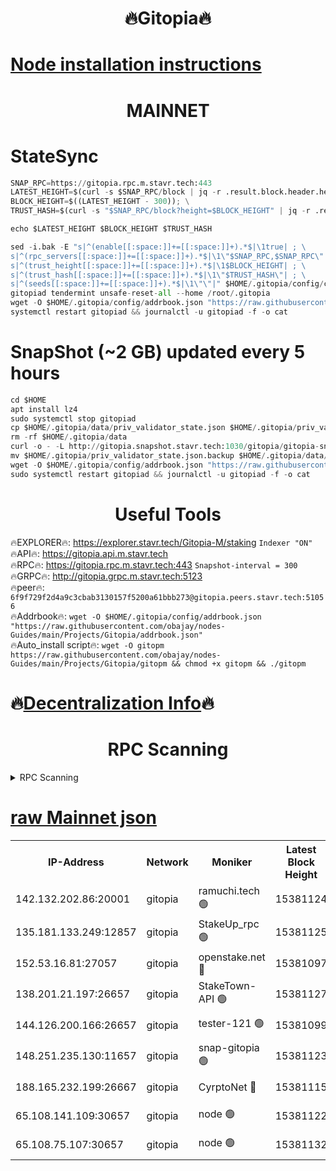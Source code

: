 <h1 align="center"> 🔥Gitopia🔥</h1>

[Node installation instructions](https://github.com/obajay/nodes-Guides/tree/main/Projects/Gitopia)
=

<h1 align="center"> MAINNET</h1>

# StateSync
```python
SNAP_RPC=https://gitopia.rpc.m.stavr.tech:443
LATEST_HEIGHT=$(curl -s $SNAP_RPC/block | jq -r .result.block.header.height); \
BLOCK_HEIGHT=$((LATEST_HEIGHT - 300)); \
TRUST_HASH=$(curl -s "$SNAP_RPC/block?height=$BLOCK_HEIGHT" | jq -r .result.block_id.hash)

echo $LATEST_HEIGHT $BLOCK_HEIGHT $TRUST_HASH

sed -i.bak -E "s|^(enable[[:space:]]+=[[:space:]]+).*$|\1true| ; \
s|^(rpc_servers[[:space:]]+=[[:space:]]+).*$|\1\"$SNAP_RPC,$SNAP_RPC\"| ; \
s|^(trust_height[[:space:]]+=[[:space:]]+).*$|\1$BLOCK_HEIGHT| ; \
s|^(trust_hash[[:space:]]+=[[:space:]]+).*$|\1\"$TRUST_HASH\"| ; \
s|^(seeds[[:space:]]+=[[:space:]]+).*$|\1\"\"|" $HOME/.gitopia/config/config.toml
gitopiad tendermint unsafe-reset-all --home /root/.gitopia
wget -O $HOME/.gitopia/config/addrbook.json "https://raw.githubusercontent.com/obajay/nodes-Guides/main/Projects/Gitopia/addrbook.json"
systemctl restart gitopiad && journalctl -u gitopiad -f -o cat
```
# SnapShot (~2 GB) updated every 5 hours
```python
cd $HOME
apt install lz4
sudo systemctl stop gitopiad
cp $HOME/.gitopia/data/priv_validator_state.json $HOME/.gitopia/priv_validator_state.json.backup
rm -rf $HOME/.gitopia/data
curl -o - -L http://gitopia.snapshot.stavr.tech:1030/gitopia/gitopia-snap.tar.lz4 | lz4 -c -d - | tar -x -C $HOME/.gitopia --strip-components 2
mv $HOME/.gitopia/priv_validator_state.json.backup $HOME/.gitopia/data/priv_validator_state.json
wget -O $HOME/.gitopia/config/addrbook.json "https://raw.githubusercontent.com/obajay/nodes-Guides/main/Projects/Gitopia/addrbook.json"
sudo systemctl restart gitopiad && journalctl -u gitopiad -f -o cat
```
 <h1 align="center"> Useful Tools</h1>

🔥EXPLORER🔥:      https://explorer.stavr.tech/Gitopia-M/staking  `Indexer "ON"` \
🔥API🔥: 			 		 https://gitopia.api.m.stavr.tech \
🔥RPC🔥:           https://gitopia.rpc.m.stavr.tech:443              `Snapshot-interval = 300` \
🔥GRPC🔥:          http://gitopia.grpc.m.stavr.tech:5123 \
🔥peer🔥:					 `6f9f729f2d4a9c3cbab3130157f5200a61bbb273@gitopia.peers.stavr.tech:51056` \
🔥Addrbook🔥:    ```wget -O $HOME/.gitopia/config/addrbook.json "https://raw.githubusercontent.com/obajay/nodes-Guides/main/Projects/Gitopia/addrbook.json"``` \
🔥Auto_install script🔥: ```wget -O gitopm https://raw.githubusercontent.com/obajay/nodes-Guides/main/Projects/Gitopia/gitopm && chmod +x gitopm && ./gitopm```

🔥[Decentralization Info](https://github.com/obajay/StateSync-snapshots/tree/main/Projects/Gitopia/Decentralization)🔥
=

<h1 align="center"> RPC Scanning</h1>

<details>
<summary>RPC Scanning</summary>

<h2 align="center"> We scan nodes in real time every 4 hours. And we provide the final result of RPC endpoints.
We cannot influence the operation of these nodes in any way. </h2>


```python
If Voting Power is higher than 0 --> then the Node is a validator of the network and may be subject to attack and be a potential threat to the chain.
```
```python
We marked such validators with a red symbol
```

</details>

[raw Mainnet json](https://rpc-check.gitopm.stavr.tech/gitopm/rpc-gitopm-result.json)
=

<table><tr><th>IP-Address</th><th>Network</th><th>Moniker</th><th>Latest Block Height</th><th>Earliest Block Height</th><th>Catching Up</th><th>Tx Index</th><th>Voting Power</th><th>Scan Time</th></tr><tr><td>142.132.202.86:20001</td><td>gitopia</td><td>ramuchi.tech 🟢</td><td>15381124</td><td>6548337</td><td>False</td><td>on</td><td>0</td><td>2024-03-15T18:53:00.346097613UTC</td></tr><tr><td>135.181.133.249:12857</td><td>gitopia</td><td>StakeUp_rpc 🟢</td><td>15381125</td><td>8010001</td><td>False</td><td>on</td><td>0</td><td>2024-03-15T18:53:00.665436244UTC</td></tr><tr><td>152.53.16.81:27057</td><td>gitopia</td><td>openstake.net 🔴</td><td>15381097</td><td>10455001</td><td>False</td><td>off</td><td>61360</td><td>2024-03-15T18:52:17.654680004UTC</td></tr><tr><td>138.201.21.197:26657</td><td>gitopia</td><td>StakeTown-API 🟢</td><td>15381127</td><td>12733501</td><td>False</td><td>on</td><td>0</td><td>2024-03-15T18:53:05.015897733UTC</td></tr><tr><td>144.126.200.166:26657</td><td>gitopia</td><td>tester-121 🟢</td><td>15381099</td><td>12832814</td><td>False</td><td>off</td><td>0</td><td>2024-03-15T18:52:19.990879516UTC</td></tr><tr><td>148.251.235.130:11657</td><td>gitopia</td><td>snap-gitopia 🟢</td><td>15381123</td><td>14941501</td><td>False</td><td>on</td><td>0</td><td>2024-03-15T18:52:58.080700318UTC</td></tr><tr><td>188.165.232.199:26667</td><td>gitopia</td><td>CyrptoNet 🔴</td><td>15381115</td><td>15044042</td><td>False</td><td>off</td><td>18672</td><td>2024-03-15T18:52:45.242953496UTC</td></tr><tr><td>65.108.141.109:30657</td><td>gitopia</td><td>node 🟢</td><td>15381122</td><td>15095965</td><td>False</td><td>on</td><td>0</td><td>2024-03-15T18:52:55.788988516UTC</td></tr><tr><td>65.108.75.107:30657</td><td>gitopia</td><td>node 🟢</td><td>15381132</td><td>15146660</td><td>False</td><td>on</td><td>0</td><td>2024-03-15T18:53:11.420371053UTC</td></tr></table>
